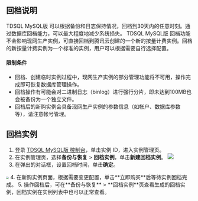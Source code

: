 ## 回档说明
TDSQL MySQL版 可以根据备份和日志保持情况，回档到30天内的任意时刻。通过数据库回档能力，可以最大程度地减少系统损失。
TDSQL MySQL版 回档功能不会影响现网生产实例，可直接回档到腾讯云创建的一个新的按量计费实例。回档的新按量计费实例为一个标准的实例，用户可以根据需要自行选择配置。

#### 限制条件
- 回档、创建临时实例过程中，现网生产实例的部分管理功能将不可用，操作完成即可恢复数据库管理操作。
- 回档操作有可能会对二进制日志（binlog）进行强行分片，即未达到100MB也会被备份为一个独立文件。
- 回档后的新购实例会具备现网生产实例的参数信息（如帐户、数据库参数等），请注意帐号管理。

## 回档实例
1. 登录 [TDSQL MySQL版 控制台](https://console.cloud.tencent.com/dcdb)，单击实例 ID，进入实例管理页。
2. 在实例管理页，选择**备份与恢复** > **回档实例**，单击**新建回档实例**。
![](https://qcloudimg.tencent-cloud.cn/raw/9ea4ee7f05f60dc67def2bf8e1c127a9.png)
3. 在弹出的对话框，设置回档时间，单击**确定**。
<img src="https://qcloudimg.tencent-cloud.cn/raw/5402bb613182e2bde6bb1b7e42167714.png" style="zoom:45%;" />
4. 在新购实例页面，根据需要变更配置，单击**立即购买**后等待实例回档完成。
5. 操作回档后，可在**备份与恢复** > **回档实例**页查看生成的回档实例，回档实例在实例列表中也可以正常查看。

